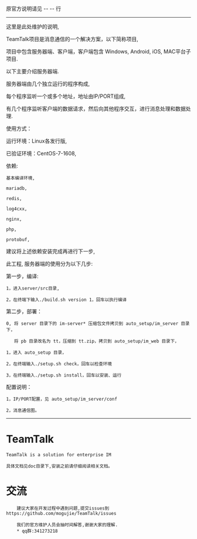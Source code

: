 原官方说明请见 -- -- 行

--------------------------------------------------------
这里是此处维护的说明,

TeamTalk项目是消息通信的一个解决方案，以下简称项目,

项目中包含服务器端、客户端，客户端包含 Windows, Android, iOS, MAC平台子项目.

以下主要介绍服务器端.

服务器端由几个独立运行的程序构成,

每个程序监听一个或多个地址，地址由IP/PORT组成,

有几个程序监听客户端的数据请求，然后向其他程序交互，进行消息处理和数据处理.


使用方式：

运行环境：Linux各发行版,

已验证环境：CentOS-7-1608,

依赖:

	基本编译环境,

	mariadb,

	redis,

	log4cxx,

	nginx,

	php,

	protobuf,


建议将上述依赖安装完成再进行下一步,


此工程, 服务器端的使用分为以下几步:

第一步，编译:

	1，进入server/src目录,

	2，在终端下输入./build.sh version 1，回车以执行编译

第二步，部署：

	0, 将 server 目录下的 im-server* 压缩包文件拷贝到 auto_setup/im_server 目录下，

	   将 pb 目录改名为 tt，压缩到 tt.zip，拷贝到 auto_setup/im_web 目录下，

	1，进入 auto_setup 目录，

	2，在终端输入./setup.sh check，回车以检查环境

	3，在终端输入./setup.sh install，回车以安装、运行



配置说明：

	1，IP/PORT配置，见 auto_setup/im_server/conf

	2，消息通信图。




--------------------------------------------------------

# TeamTalk
	TeamTalk is a solution for enterprise IM
	
	具体文档见doc目录下,安装之前请仔细阅读相关文档。
	
# 交流
		建议大家在开发过程中遇到问题,提交issues到https://github.com/mogujie/TeamTalk/issues  
		
		我们的官方维护人员会抽时间解答,谢谢大家的理解.
		* qq群:341273218
